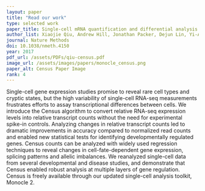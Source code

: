 ```yaml
---
layout: paper
title: "Read our work"
type: selected work
paper_title: Single-cell mRNA quantification and differential analysis with Census
author_list: Xiaojie Qiu, Andrew Hill, Jonathan Packer, Dejun Lin, Yi-An Ma, Cole Trapnell+.
journal: Nature Methods
doi: 10.1038/nmeth.4150
year: 2017
pdf_url: /assets/PDFs/qiu-census.pdf
image_url: /assets/images/papers/monocle_census.png
paper_alt: Census Paper Image
rank: 4
---
```


Single-cell gene expression studies promise to reveal rare cell types and cryptic states, but the high variability of 
single-cell RNA-seq measurements frustrates efforts to assay transcriptional differences between cells. We introduce 
the Census algorithm to convert relative RNA-seq expression levels into relative transcript counts without the need for 
experimental spike-in controls. Analyzing changes in relative transcript counts led to dramatic improvements in 
accuracy compared to normalized read counts and enabled new statistical tests for identifying developmentally 
regulated genes. Census counts can be analyzed with widely used regression techniques to reveal changes in 
cell-fate-dependent gene expression, splicing patterns and allelic imbalances. We reanalyzed single-cell data from 
several developmental and disease studies, and demonstrate that Census enabled robust analysis at multiple layers of 
gene regulation. Census is freely available through our updated single-cell analysis toolkit, Monocle 2.